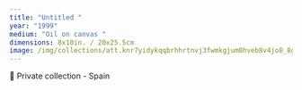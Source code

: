 ```yaml
---
title: "Untitled "
year: "1999"
medium: "Oil on canvas "
dimensions: 8x10in. / 20x25.5cm
image: /img/collections/att.knr7yidykqqbrhhrtnvj3fwmkgjum0hveb8v4jo8_8g-compressed.jpeg
---
```

🔴 Private collection - Spain
